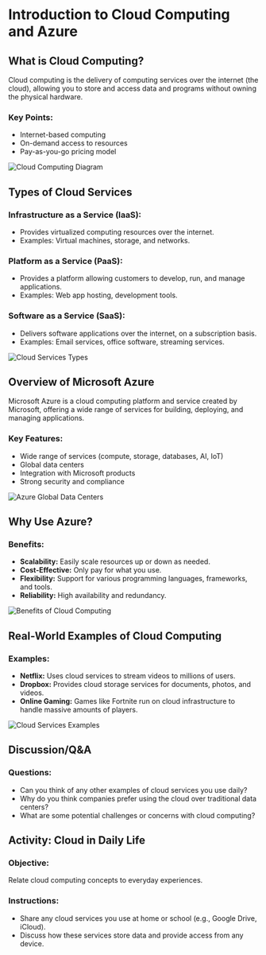 # Introduction to Cloud Computing and Azure

## What is Cloud Computing?
Cloud computing is the delivery of computing services over the internet (the cloud), allowing you to store and access data and programs without owning the physical hardware.

### Key Points:
- Internet-based computing
- On-demand access to resources
- Pay-as-you-go pricing model

![Cloud Computing Diagram](https://example.com/cloud-computing-diagram.png)

## Types of Cloud Services
### Infrastructure as a Service (IaaS):
- Provides virtualized computing resources over the internet.
- Examples: Virtual machines, storage, and networks.

### Platform as a Service (PaaS):
- Provides a platform allowing customers to develop, run, and manage applications.
- Examples: Web app hosting, development tools.

### Software as a Service (SaaS):
- Delivers software applications over the internet, on a subscription basis.
- Examples: Email services, office software, streaming services.

![Cloud Services Types](https://example.com/cloud-services-types.png)

## Overview of Microsoft Azure
Microsoft Azure is a cloud computing platform and service created by Microsoft, offering a wide range of services for building, deploying, and managing applications.

### Key Features:
- Wide range of services (compute, storage, databases, AI, IoT)
- Global data centers
- Integration with Microsoft products
- Strong security and compliance

![Azure Global Data Centers](https://example.com/azure-data-centers.png)

## Why Use Azure?
### Benefits:
- **Scalability:** Easily scale resources up or down as needed.
- **Cost-Effective:** Only pay for what you use.
- **Flexibility:** Support for various programming languages, frameworks, and tools.
- **Reliability:** High availability and redundancy.

![Benefits of Cloud Computing](https://example.com/cloud-benefits.png)

## Real-World Examples of Cloud Computing
### Examples:
- **Netflix:** Uses cloud services to stream videos to millions of users.
- **Dropbox:** Provides cloud storage services for documents, photos, and videos.
- **Online Gaming:** Games like Fortnite run on cloud infrastructure to handle massive amounts of players.

![Cloud Services Examples](https://example.com/cloud-examples.png)

## Discussion/Q&A
### Questions:
- Can you think of any other examples of cloud services you use daily?
- Why do you think companies prefer using the cloud over traditional data centers?
- What are some potential challenges or concerns with cloud computing?

## Activity: Cloud in Daily Life
### Objective:
Relate cloud computing concepts to everyday experiences.

### Instructions:
- Share any cloud services you use at home or school (e.g., Google Drive, iCloud).
- Discuss how these services store data and provide access from any device.
